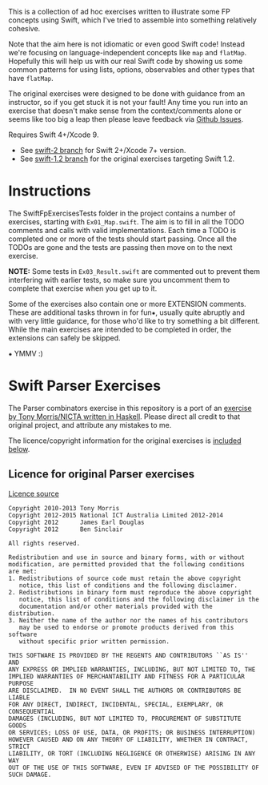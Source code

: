 
This is a collection of ad hoc exercises written to illustrate some FP concepts using Swift, which I've tried to assemble into something relatively cohesive.

Note that the aim here is not idiomatic or even good Swift code! Instead we're focusing on language-independent concepts like `map` and `flatMap`. Hopefully this will help us with our real Swift code by showing us some common patterns for using lists, options, observables and other types that have `flatMap`.

The original exercises were designed to be done with guidance from an instructor, so if you get stuck it is not your fault! Any time you run into an exercise that doesn't make sense from the context/comments alone or seems like too big a leap then please leave feedback via [Github Issues](https://github.com/dtchepak/swiftfpexercises/issues).

Requires Swift 4+/Xcode 9.

* See [swift-2 branch](https://github.com/dtchepak/swiftfpexercises/tree/swift-2) for Swift 2+/Xcode 7+ version.
* See [swift-1.2 branch](https://github.com/dtchepak/swiftfpexercises/tree/swift-1.2) for the original exercises targeting Swift 1.2.

# Instructions

The SwiftFpExercisesTests folder in the project contains a number of exercises, starting with `Ex01_Map.swift`. The aim is to fill in all the TODO comments and calls with valid implementations. Each time a TODO is completed one or more of the tests should start passing. Once all the TODOs are gone and the tests are passing then move on to the next exercise.

**NOTE:** Some tests in `Ex03_Result.swift` are commented out to prevent them interfering with earlier tests, so make sure you uncomment them to complete that exercise when you get up to it.

Some of the exercises also contain one or more EXTENSION comments. These are additional tasks thrown in for fun⁕, usually quite abruptly and with very little guidance, for those who'd like to try something a bit different. While the main exercises are intended to be completed in order, the extensions can safely be skipped. 

⁕ YMMV :)

# Swift Parser Exercises
The Parser combinators exercise in this repository is a port of an [exercise by Tony Morris/NICTA written in Haskell](https://github.com/NICTA/course/blob/af3e945d5eadcaf0a11a462e2ef7f5378b71d7f7/src/Course/Parser.hs). Please direct all credit to that original project, and attribute any mistakes to me.

The licence/copyright information for the original exercises is [included below](#licence-for-original-parser-exercises).

## Licence for original Parser exercises

[Licence source](https://github.com/NICTA/course/blob/af3e945d5eadcaf0a11a462e2ef7f5378b71d7f7/etc/LICENCE)

```
Copyright 2010-2013 Tony Morris
Copyright 2012-2015 National ICT Australia Limited 2012-2014
Copyright 2012      James Earl Douglas
Copyright 2012      Ben Sinclair

All rights reserved.

Redistribution and use in source and binary forms, with or without
modification, are permitted provided that the following conditions
are met:
1. Redistributions of source code must retain the above copyright
   notice, this list of conditions and the following disclaimer.
2. Redistributions in binary form must reproduce the above copyright
   notice, this list of conditions and the following disclaimer in the
   documentation and/or other materials provided with the distribution.
3. Neither the name of the author nor the names of his contributors
   may be used to endorse or promote products derived from this software
   without specific prior written permission.

THIS SOFTWARE IS PROVIDED BY THE REGENTS AND CONTRIBUTORS ``AS IS'' AND
ANY EXPRESS OR IMPLIED WARRANTIES, INCLUDING, BUT NOT LIMITED TO, THE
IMPLIED WARRANTIES OF MERCHANTABILITY AND FITNESS FOR A PARTICULAR PURPOSE
ARE DISCLAIMED.  IN NO EVENT SHALL THE AUTHORS OR CONTRIBUTORS BE LIABLE
FOR ANY DIRECT, INDIRECT, INCIDENTAL, SPECIAL, EXEMPLARY, OR CONSEQUENTIAL
DAMAGES (INCLUDING, BUT NOT LIMITED TO, PROCUREMENT OF SUBSTITUTE GOODS
OR SERVICES; LOSS OF USE, DATA, OR PROFITS; OR BUSINESS INTERRUPTION)
HOWEVER CAUSED AND ON ANY THEORY OF LIABILITY, WHETHER IN CONTRACT, STRICT
LIABILITY, OR TORT (INCLUDING NEGLIGENCE OR OTHERWISE) ARISING IN ANY WAY
OUT OF THE USE OF THIS SOFTWARE, EVEN IF ADVISED OF THE POSSIBILITY OF
SUCH DAMAGE.
```
